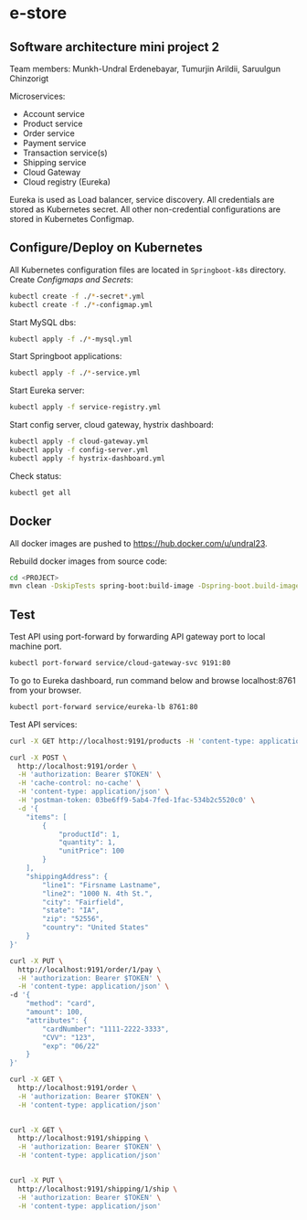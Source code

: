 # e-store
## Software architecture mini project 2

Team members: Munkh-Undral Erdenebayar, Tumurjin Arildii, Saruulgun Chinzorigt

Microservices:
- Account service
- Product service
- Order service
- Payment service
- Transaction service(s)
- Shipping service
- Cloud Gateway
- Cloud registry (Eureka)

Eureka is used as Load balancer, service discovery. All credentials are stored as Kubernetes secret. All other non-credential configurations are stored in Kubernetes Configmap.

## Configure/Deploy on Kubernetes

All Kubernetes configuration files are located in `Springboot-k8s` directory.
Create *Configmaps and Secrets*: 
```sh
kubectl create -f ./*-secret*.yml
kubectl create -f ./*-configmap.yml
```
Start MySQL dbs:
```sh
kubectl apply -f ./*-mysql.yml
```
Start Springboot applications:
```sh
kubectl apply -f ./*-service.yml
```
Start Eureka server:
```sh
kubectl apply -f service-registry.yml
```
Start config server, cloud gateway, hystrix dashboard:
```sh
kubectl apply -f cloud-gateway.yml
kubectl apply -f config-server.yml
kubectl apply -f hystrix-dashboard.yml
```

Check status:
```sh
kubectl get all
```

## Docker

All docker images are pushed to https://hub.docker.com/u/undral23. 

Rebuild docker images from source code:
```sh
cd <PROJECT>
mvn clean -DskipTests spring-boot:build-image -Dspring-boot.build-image.imageName=<NAME>
```

## Test

Test API using port-forward by forwarding API gateway port to local machine port.

```sh
kubectl port-forward service/cloud-gateway-svc 9191:80
```

To go to Eureka dashboard, run command below and browse localhost:8761 from your browser.
```sh
kubectl port-forward service/eureka-lb 8761:80
```
Test API services:
```sh
curl -X GET http://localhost:9191/products -H 'content-type: application/json'
```

```sh
curl -X POST \
  http://localhost:9191/order \
  -H 'authorization: Bearer $TOKEN' \
  -H 'cache-control: no-cache' \
  -H 'content-type: application/json' \
  -H 'postman-token: 03be6ff9-5ab4-7fed-1fac-534b2c5520c0' \
  -d '{
    "items": [
        {
            "productId": 1,
            "quantity": 1,
            "unitPrice": 100
        }
    ],
    "shippingAddress": {
        "line1": "Firsname Lastname",
        "line2": "1000 N. 4th St.",
        "city": "Fairfield",
        "state": "IA",
        "zip": "52556",
        "country": "United States"
    }
}'

curl -X PUT \
  http://localhost:9191/order/1/pay \
  -H 'authorization: Bearer $TOKEN' \
  -H 'content-type: application/json' \
-d '{
    "method": "card",
    "amount": 100,
    "attributes": {
        "cardNumber": "1111-2222-3333",
        "CVV": "123",
        "exp": "06/22"
    }
}'

curl -X GET \
  http://localhost:9191/order \
  -H 'authorization: Bearer $TOKEN' \
  -H 'content-type: application/json' 
  

curl -X GET \
  http://localhost:9191/shipping \
  -H 'authorization: Bearer $TOKEN' \
  -H 'content-type: application/json' 
  

curl -X PUT \
  http://localhost:9191/shipping/1/ship \
  -H 'authorization: Bearer $TOKEN' \
  -H 'content-type: application/json'
```